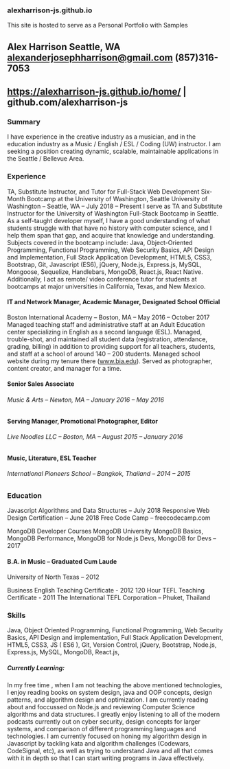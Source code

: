 ### alexharrison-js.github.io

This site is hosted to serve as a Personal Portfolio with Samples

## Alex Harrison   Seattle, WA   alexanderjosephharrison@gmail.com  (857)316-7053 
## https://alexharrison-js.github.io/home/  |  github.com/alexharrison-js  

### Summary 
I have experience in the creative industry as a musician, and in the education industry as a Music / English / ESL / Coding (UW) instructor. I am seeking a position creating dynamic, scalable, maintainable applications in the Seattle / Bellevue Area.

### Experience
TA, Substitute Instructor, and Tutor for Full-Stack Web Development Six-Month Bootcamp at the University of Washington, Seattle
University of Washington – Seattle, WA – July 2018 – Present
I serve as TA and Substitute Instructor for the University of Washington Full-Stack Bootcamp in Seattle. As a self-taught developer myself, I have a good understanding of what students struggle with that have no history with computer science, and I help them span that gap, and acquire that knowledge and understanding. Subjects covered in the bootcamp include: Java, Object-Oriented Programming, Functional Programming, Web Security Basics, API Design and Implementation, Full Stack Application Development, HTML5, CSS3, Bootstrap, Git, Javascript (ES6), jQuery, Node.js, Express.js, MySQL, Mongoose, Sequelize, Handlebars, MongoDB, React.js, React Native. 
Additionally, I act as remote/ video conference tutor for students at bootcamps at major universities in California, Texas, and New Mexico. 

#### IT and Network Manager, Academic Manager, Designated School Official
Boston International Academy – Boston, MA – May 2016 – October 2017
Managed teaching staff and administrative staff at an Adult Education center specializing in English as a second language (ESL). Managed, trouble-shot, and maintained all student data (registration, attendance, grading, billing) in addition to providing support for all teachers, students, and staff at a school of around 140 – 200 students. Managed school website during my tenure there (www.bia.edu). Served as photographer, content creator, and manager for a time.

#### Senior Sales Associate 
###### Music & Arts – Newton, MA – January 2016 – May 2016

#### Serving Manager, Promotional Photographer, Editor
###### Live Noodles LLC – Boston, MA – August 2015 – January 2016

#### Music, Literature, ESL Teacher
###### International Pioneers School – Bangkok, Thailand – 2014 – 2015

### Education
 Javascript Algorithms and Data Structures – July 2018 
 Responsive Web Design Certification – June 2018
 Free Code Camp – freecodecamp.com

 MongoDB Developer Courses
 MongoDB University
 MongoDB Basics, MongoDB Performance, MongoDB for Node.js Devs, MongoDB for Devs – 2017

#### B.A. in Music – Graduated Cum Laude
 University of North Texas – 2012

 Business English Teaching Certificate - 2012
 120 Hour TEFL Teaching Certificate - 2011
 The International TEFL Corporation – Phuket, Thailand
					
### Skills
Java, Object Oriented Programming, Functional Programming, Web Security Basics, API Design and implementation, Full Stack Application Development, HTML5, CSS3, JS ( ES6 ), Git, Version Control, jQuery, Bootstrap, Node.js, Express.js, MySQL, MongoDB, React.js, 

##### Currently Learning:
In my free time , when I am not teaching the above mentioned technologies, I enjoy reading books on system design, java and OOP concepts, design patterns, and algorithm design and optimization. I am currently reading about and foccussed on Node.js and reviewing Computer Science algorithms and data structures. I greatly enjoy listening to all of the modern podcasts currently out on cyber security, design concepts for larger systems, and comparison of different programming languages and technologies. I am currently focused on honing my algorithm design in Javascript by tackling kata and algorithm challenges (Codewars, CodeSignal, etc), as well as trying to understand Java and all that comes with it in depth so that I can start writing programs in Java effectively.
